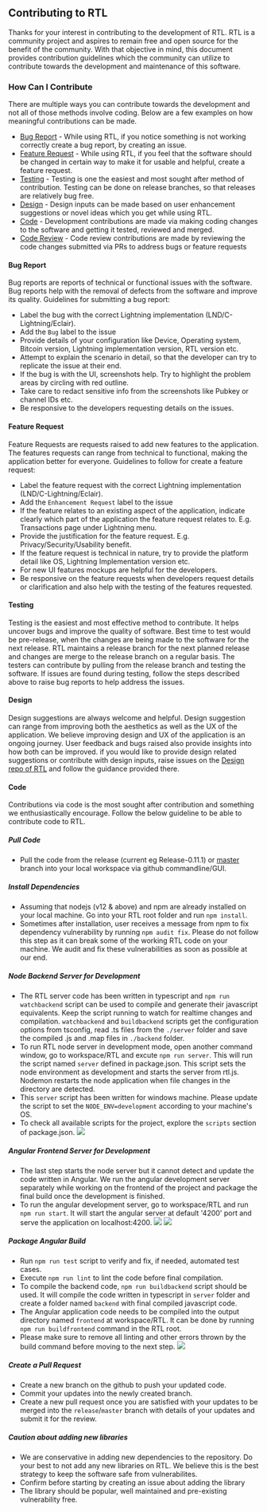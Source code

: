 ## Contributing to RTL
Thanks for your interest in contributing to the development of RTL. RTL is a community project and aspires to remain free and open source for the benefit of the community. With that objective in mind, this document provides contribution guidelines which the community can utilize to contribute towards the development and maintenance of this software.

### <a name="how"></a>How Can I Contribute
There are multiple ways you can contribute towards the development and not all of those methods involve coding. Below are a few examples on how meaningful contributions can be made.
* [Bug Report](#bug) - While using RTL, if you notice something is not working correctly create a bug report, by creating an issue.
* [Feature Request](#feature) - While using RTL, if you feel that the software should be changed in certain way to make it for usable and helpful, create a feature request.
* [Testing](#testing) - Testing is one the easiest and most sought after method of contribution. Testing can be done on release branches, so that releases are relatively bug free.
* [Design](#design) - Design inputs can be made based on user enhancement suggestions or novel ideas which you get while using RTL.
* [Code](#code) - Development contributions are made via making coding changes to the software and getting it tested, reviewed and merged.
* [Code Review](#codereview) - Code review contributions are made by reviewing the code changes submitted via PRs to address bugs or feature requests

#### <a name="bug"></a>Bug Report
Bug reports are reports of technical or functional issues with the software. Bug reports help with the removal of defects from the software and improve its quality. Guidelines for submitting a bug report:
* Label the bug with the correct Lightning implementation (LND/C-Lightning/Eclair).
* Add the `Bug` label to the issue
* Provide details of your configuration like Device, Operating system, Bitcoin version, Lightning implementation version, RTL version etc.
* Attempt to explain the scenario in detail, so that the developer can try to replicate the issue at their end.
* If the bug is with the UI, screenshots help. Try to highlight the problem areas by circling with red outline.
* Take care to redact sensitive info from the screenshots like Pubkey or channel IDs etc.
* Be responsive to the developers requesting details on the issues.

#### <a name="feature"></a>Feature Request
Feature Requests are requests raised to add new features to the application. The features requests can range from technical to functional, making the application better for everyone. Guidelines to follow for create a feature request:
* Label the feature request with the correct Lightning implementation (LND/C-Lightning/Eclair).
* Add the `Enhancement Request` label to the issue
* If the feature relates to an existing aspect of the application, indicate clearly which part of the application the feature request relates to. E.g. Transactions page under Lightning menu.
* Provide the justification for the feature request. E.g. Privacy/Security/Usability benefit.
* If the feature request is technical in nature, try to provide the platform detail like OS, Lightning Implementation version etc.
* For new UI features mockups are helpful for the developers.
* Be responsive on the feature requests when developers request details or clarification and also help with the testing of the features requested.

#### <a name="testing"></a>Testing
Testing is the easiest and most effective method to contribute. It helps uncover bugs and improve the quality of software. Best time to test would be pre-release, when the changes are being made to the software for the next release. RTL maintains a release branch for the next planned release and changes are merge to the release branch on a regular basis. The testers can contribute by pulling from the release branch and testing the software. If issues are found during testing, follow the steps described above to raise bug reports to help address the issues.

#### <a name="design"></a>Design
Design suggestions are always welcome and helpful. Design suggestion can range from improving both the aesthetics as well as the UX of the application. We believe improving design and UX of the application is an ongoing journey. User feedback and bugs raised also provide insights into how both can be improved. if you would like to provide design related suggestions or contribute with design inputs, raise issues on the [Design repo of RTL](https://github.com/Ride-The-Lightning/RTL-Design) and follow the guidance provided there.

#### <a name="code"></a>Code
Contributions via code is the most sought after contribution and something we enthusiastically encourage. Follow the below guideline to be able to contribute code to RTL.

##### Pull Code
* Pull the code from the release (current eg Release-0.11.1) or [master](https://github.com/Ride-The-Lightning/RTL/tree/master) branch into your local workspace via github commandline/GUI.

##### Install Dependencies
* Assuming that nodejs (v12 & above) and npm are already installed on your local machine. Go into your RTL root folder and run `npm install`. 
* Sometimes after installation, user receives a message from npm to fix dependency vulnerability by running `npm audit fix`. Please do not follow this step as it can break some of the working RTL code on your machine. We audit and fix these vulnerabilities as soon as possible at our end.
	
##### Node Backend Server for Development
* The RTL server code has been written in typescript and `npm run watchbackend` script can be used to compile and generate their javascript equivalents. Keep the script running to watch for realtime changes and compilation. `watchbackend` and `buildbackend` scripts get the configuration options from tsconfig, read .ts files from the `./server` folder and save the compiled .js and .map files in `./backend` folder.
* To run RTL node server in development mode, open another command window, go to workspace/RTL and excute `npm run server`. This will run the script named `server` defined in package.json. This script sets the node environment as development and starts the server from rtl.js. Nodemon restarts the node application when file changes in the directory are detected.
* This `server` script has been written for windows machine. Please update the script to set the `NODE_ENV=development` according to your machine's OS.
* To check all available scripts for the project, explore the `scripts` section of package.json. 
![](./screenshots/node-server-dev.jpg)

##### Angular Frontend Server for Development
* The last step starts the node server but it cannot detect and update the code written in Angular. We run the angular development server separately while working on the frontend of the project and package the final build once the development is finished. 
* To run the angular development server, go to workspace/RTL and run `npm run start`. It will start the angular server at default '4200' port and serve the application on localhost:4200.
![](./screenshots/angular-server-dev.jpg)
![](./screenshots/localhost-ui-dev.jpg)
	
##### Package Angular Build
* Run `npm run test` script to verify and fix, if needed, automated test cases.
* Execute `npm run lint` to lint the code before final compilation.
* To compile the backend code, `npm run buildbackend` script should be used. It will compile the code written in typescript in `server` folder and create a folder named `backend` with final compiled javascript code.
* The Angular application code needs to be compiled into the output directory named `frontend` at workspace/RTL. It can be done by running `npm run buildfrontend` command in the RTL root.
* Please make sure to remove all linting and other errors thrown by the build command before moving to the next step.
![](./screenshots/angular-build.jpg)
	
##### Create a Pull Request
* Create a new branch on the github to push your updated code.
* Commit your updates into the newly created branch.
* Create a new pull request once you are satisfied with your updates to be merged into the `release`/`master` branch with details of your updates and submit it for the review.

##### Caution about adding new libraries
* We are conservative in adding new dependencies to the repository. Do your best to not add any new libraries on RTL. We believe this is the best strategy to keep the software safe from vulnerabilites.
* Confirm before starting by creating an issue about adding the library 
* The library should be popular, well maintained and pre-existing vulnerability free.
